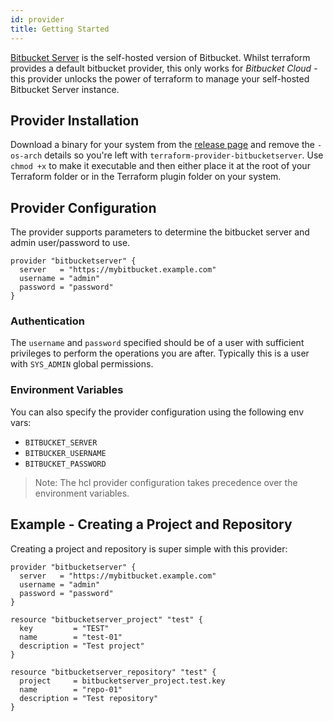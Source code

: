 ```yaml
---
id: provider
title: Getting Started
---
```


[Bitbucket Server](https://www.atlassian.com/software/bitbucket) is the self-hosted version of Bitbucket.
Whilst terraform provides a default bitbucket provider, this only works for _Bitbucket Cloud_ - this provider
unlocks the power of terraform to manage your self-hosted Bitbucket Server instance. 

## Provider Installation

Download a binary for your system from the [release page](https://github.com/gavinbunney/terraform-provider-bitbucketserver/releases) and remove the `-os-arch` details so you're left with `terraform-provider-bitbucketserver`.
Use `chmod +x` to make it executable and then either place it at the root of your Terraform folder or in the Terraform plugin folder on your system. 

## Provider Configuration

The provider supports parameters to determine the bitbucket server and admin user/password to use.

```hcl
provider "bitbucketserver" {
  server   = "https://mybitbucket.example.com"
  username = "admin"
  password = "password"
}
```

### Authentication

The `username` and `password` specified should be of a user with sufficient privileges to perform the operations you are after.
Typically this is a user with `SYS_ADMIN` global permissions.

### Environment Variables

You can also specify the provider configuration using the following env vars:

* `BITBUCKET_SERVER`
* `BITBUCKER_USERNAME`
* `BITBUCKET_PASSWORD`

> Note: The hcl provider configuration takes precedence over the environment variables.

## Example - Creating a Project and Repository

Creating a project and repository is super simple with this provider:

```hcl
provider "bitbucketserver" {
  server   = "https://mybitbucket.example.com"
  username = "admin"
  password = "password"
}

resource "bitbucketserver_project" "test" {
  key         = "TEST"
  name        = "test-01"
  description = "Test project"
}

resource "bitbucketserver_repository" "test" {
  project     = bitbucketserver_project.test.key
  name        = "repo-01"
  description = "Test repository"
}
```
